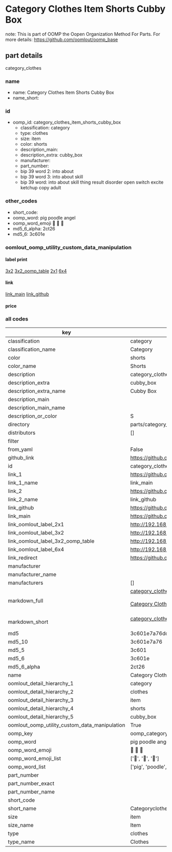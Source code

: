 # Category Clothes Item Shorts Cubby Box  

note: This is part of OOMP the Oopen Organization Method For Parts. For more details: https://github.com/oomlout/oomp_base

##  part details
  



category_clothes



### name
* name: Category Clothes Item Shorts Cubby Box
* name_short: 
### id
* oomp_id: category_clothes_item_shorts_cubby_box
  * classification: category
  * type: clothes
  * size: item
  * color: shorts
  * description_main: 
  * description_extra: cubby_box
  * manufacturer: 
  * part_number: 
  * bip 39 word 2: into about
  * bip 39 word 3: into about skill
  * bip 39 word: into about skill thing result disorder open switch excite ketchup copy adult

### other_codes
* short_code: 
* oomp_word: pig poodle angel
* oomp_word_emoji :pig: :poodle: :angel:
* md5_6_alpha: 2ct26
* md5_6: 3c601e






### oomlout_oomp_utility_custom_data_manipulation
#### label print
[3x2](http://192.168.1.245:1112/?label=oomp%202ct26)
[3x2_oomp_table](http://192.168.1.108:1112/?label=oomp%202ct26)
[2x1](http://192.168.1.242:1112/?label=oomp%202ct26)
[6x4](http://192.168.1.55:1112/?label=oomp%202ct26)    

#### link

[link_main](https://github.com/oomlout/oomlout_oomp_version_1_messy/tree/main/parts/category_clothes_item_shorts_cubby_box) [link_github](https://github.com/oomlout/oomlout_oomp_version_1_messy/tree/main/parts/category_clothes_item_shorts_cubby_box)                             

#### price







### all codes 
| key | value |  
| --- | --- |  
| classification | category |  
| classification_name | Category |  
| color | shorts |  
| color_name | Shorts |  
| description | category_clothes |  
| description_extra | cubby_box |  
| description_extra_name | Cubby Box |  
| description_main |  |  
| description_main_name |  |  
| description_or_color | S  |  
| directory | parts/category_clothes_item_shorts_cubby_box |  
| distributors | [] |  
| filter |  |  
| from_yaml | False |  
| github_link | https://github.com/oomlout/oomlout_oomp_part_src/tree/main/parts/category_clothes_item_shorts_cubby_box |  
| id | category_clothes_item_shorts_cubby_box |  
| link_1 | https://github.com/oomlout/oomlout_oomp_version_1_messy/tree/main/parts/category_clothes_item_shorts_cubby_box |  
| link_1_name | link_main |  
| link_2 | https://github.com/oomlout/oomlout_oomp_version_1_messy/tree/main/parts/category_clothes_item_shorts_cubby_box |  
| link_2_name | link_github |  
| link_github | https://github.com/oomlout/oomlout_oomp_version_1_messy/tree/main/parts/category_clothes_item_shorts_cubby_box |  
| link_main | https://github.com/oomlout/oomlout_oomp_version_1_messy/tree/main/parts/category_clothes_item_shorts_cubby_box |  
| link_oomlout_label_2x1 | http://192.168.1.242:1112/?label=oomp%202ct26 |  
| link_oomlout_label_3x2 | http://192.168.1.245:1112/?label=oomp%202ct26 |  
| link_oomlout_label_3x2_oomp_table | http://192.168.1.108:1112/?label=oomp%202ct26 |  
| link_oomlout_label_6x4 | http://192.168.1.55:1112/?label=oomp%202ct26 |  
| link_redirect | https://github.com/oomlout/oomlout_oomp_version_1_messy/tree/main/parts/category_clothes_item_shorts_cubby_box |  
| manufacturer |  |  
| manufacturer_name |  |  
| manufacturers | [] |  
| markdown_full | [category_clothes_item_shorts_cubby_box](none)<br>[](none)<br>[Category Clothes Item Shorts Cubby Box](none)<br><br> |  
| markdown_short | [category_clothes_item_shorts_cubby_box](none)<br><br> |  
| md5 | 3c601e7a76dc3364fddbee0b94c01bae |  
| md5_10 | 3c601e7a76 |  
| md5_5 | 3c601 |  
| md5_6 | 3c601e |  
| md5_6_alpha | 2ct26 |  
| name | Category Clothes Item Shorts Cubby Box |  
| oomlout_detail_hierarchy_1 | category |  
| oomlout_detail_hierarchy_2 | clothes |  
| oomlout_detail_hierarchy_3 | item |  
| oomlout_detail_hierarchy_4 | shorts |  
| oomlout_detail_hierarchy_5 | cubby_box |  
| oomlout_oomp_utility_custom_data_manipulation | True |  
| oomp_key | oomp_category_clothes_item_shorts_cubby_box |  
| oomp_word | pig poodle angel |  
| oomp_word_emoji | :pig: :poodle: :angel: |  
| oomp_word_emoji_list | [':pig:', ':poodle:', ':angel:'] |  
| oomp_word_list | ['pig', 'poodle', 'angel'] |  
| part_number |  |  
| part_number_exact |  |  
| part_number_name |  |  
| short_code |  |  
| short_name | Categoryclothes |  
| size | item |  
| size_name | Item |  
| type | clothes |  
| type_name | Clothes |  
